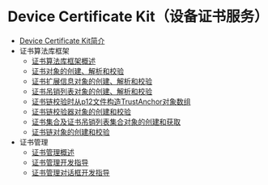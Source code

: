# Device Certificate Kit（设备证书服务）

- [Device Certificate Kit简介](device-certificate-kit-intro.md)
- 证书算法库框架
  - [证书算法库框架概述](certificate-framework-overview.md)
  - [证书对象的创建、解析和校验](create-parse-verify-cert-object.md)
  - [证书扩展信息对象的创建、解析和校验](create-parse-verify-certextension-object.md)
  - [证书吊销列表对象的创建、解析和校验](create-parse-verify-crl-object.md)
  - [证书链校验时从p12文件构造TrustAnchor对象数组](create-trustanchor-from-p12.md)
  - [证书链校验器对象的创建和校验](create-verify-cerchainvalidator-object.md)
  - [证书集合及证书吊销列表集合对象的创建和获取](create-get-cert-crl-object.md)
  - [证书链对象的创建和校验](create-verify-certchain-object.md)
- 证书管理
  - [证书管理概述](certManager-overview.md)
  - [证书管理开发指导](certManager-guidelines.md)
  - [证书管理对话框开发指导](certManagerDialog-guidelines.md)

